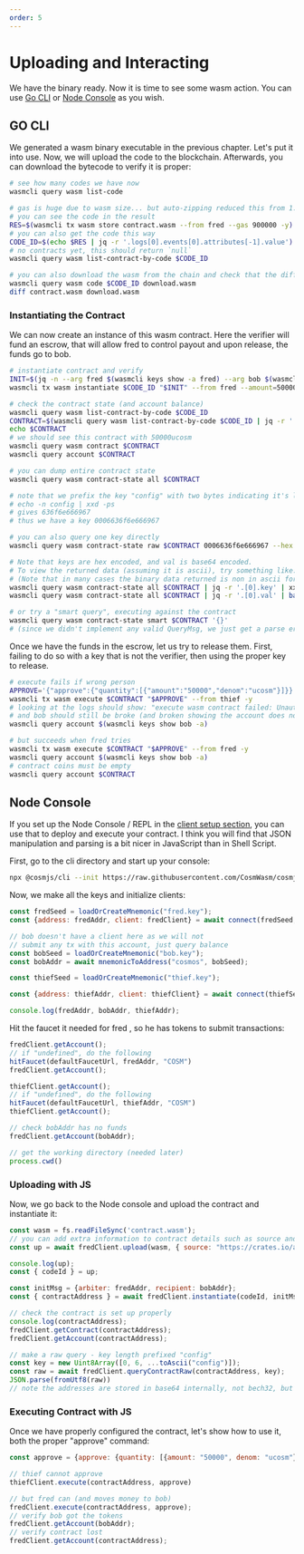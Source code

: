 ```yaml
---
order: 5
---
```


# Uploading and Interacting

We have the binary ready. Now it is time to see some wasm action. You can use [Go CLI](#GO-CLI) or
[Node Console](#Node-Console) as you wish.

## GO CLI

We generated a wasm binary executable in the previous chapter. Let's put it into use. Now, we will
upload the code to the blockchain. Afterwards, you can download the bytecode to verify it is proper:

```bash
# see how many codes we have now
wasmcli query wasm list-code

# gas is huge due to wasm size... but auto-zipping reduced this from 1.8M to around 600k
# you can see the code in the result
RES=$(wasmcli tx wasm store contract.wasm --from fred --gas 900000 -y)
# you can also get the code this way
CODE_ID=$(echo $RES | jq -r '.logs[0].events[0].attributes[-1].value')
# no contracts yet, this should return `null`
wasmcli query wasm list-contract-by-code $CODE_ID

# you can also download the wasm from the chain and check that the diff between them is empty
wasmcli query wasm code $CODE_ID download.wasm
diff contract.wasm download.wasm
```

### Instantiating the Contract

We can now create an instance of this wasm contract. Here the verifier will fund an escrow, that
will allow fred to control payout and upon release, the funds go to bob.

```bash
# instantiate contract and verify
INIT=$(jq -n --arg fred $(wasmcli keys show -a fred) --arg bob $(wasmcli keys show -a bob) '{"arbiter":$fred,"recipient":$bob}')
wasmcli tx wasm instantiate $CODE_ID "$INIT" --from fred --amount=50000ucosm  --label "escrow 1" -y

# check the contract state (and account balance)
wasmcli query wasm list-contract-by-code $CODE_ID
CONTRACT=$(wasmcli query wasm list-contract-by-code $CODE_ID | jq -r '.[0].address')
echo $CONTRACT
# we should see this contract with 50000ucosm
wasmcli query wasm contract $CONTRACT
wasmcli query account $CONTRACT

# you can dump entire contract state
wasmcli query wasm contract-state all $CONTRACT

# note that we prefix the key "config" with two bytes indicating it's length
# echo -n config | xxd -ps
# gives 636f6e666967
# thus we have a key 0006636f6e666967

# you can also query one key directly
wasmcli query wasm contract-state raw $CONTRACT 0006636f6e666967 --hex

# Note that keys are hex encoded, and val is base64 encoded.
# To view the returned data (assuming it is ascii), try something like:
# (Note that in many cases the binary data returned is non in ascii format, thus the encoding)
wasmcli query wasm contract-state all $CONTRACT | jq -r '.[0].key' | xxd -r -ps
wasmcli query wasm contract-state all $CONTRACT | jq -r '.[0].val' | base64 -d

# or try a "smart query", executing against the contract
wasmcli query wasm contract-state smart $CONTRACT '{}'
# (since we didn't implement any valid QueryMsg, we just get a parse error back)
```

Once we have the funds in the escrow, let us try to release them. First, failing to do so with a key
that is not the verifier, then using the proper key to release.

```bash
# execute fails if wrong person
APPROVE='{"approve":{"quantity":[{"amount":"50000","denom":"ucosm"}]}}'
wasmcli tx wasm execute $CONTRACT "$APPROVE" --from thief -y
# looking at the logs should show: "execute wasm contract failed: Unauthorized"
# and bob should still be broke (and broken showing the account does not exist Error)
wasmcli query account $(wasmcli keys show bob -a)

# but succeeds when fred tries
wasmcli tx wasm execute $CONTRACT "$APPROVE" --from fred -y
wasmcli query account $(wasmcli keys show bob -a)
# contract coins must be empty
wasmcli query account $CONTRACT
```

## Node Console

If you set up the Node Console / REPL in the [client setup section](./using-the-sdk), you can use
that to deploy and execute your contract. I think you will find that JSON manipulation and parsing
is a bit nicer in JavaScript than in Shell Script.

First, go to the cli directory and start up your console:

```sh
npx @cosmjs/cli --init https://raw.githubusercontent.com/CosmWasm/cosmjs/v0.22.0/packages/cli/examples/helpers.ts
```

Now, we make all the keys and initialize clients:

```js
const fredSeed = loadOrCreateMnemonic("fred.key");
const {address: fredAddr, client: fredClient} = await connect(fredSeed, {});

// bob doesn't have a client here as we will not
// submit any tx with this account, just query balance
const bobSeed = loadOrCreateMnemonic("bob.key");
const bobAddr = await mnemonicToAddress("cosmos", bobSeed);

const thiefSeed = loadOrCreateMnemonic("thief.key");

const {address: thiefAddr, client: thiefClient} = await connect(thiefSeed, {});

console.log(fredAddr, bobAddr, thiefAddr);
```

Hit the faucet it needed for fred , so he has tokens to submit transactions:

```js
fredClient.getAccount();
// if "undefined", do the following
hitFaucet(defaultFaucetUrl, fredAddr, "COSM")
fredClient.getAccount();

thiefClient.getAccount();
// if "undefined", do the following
hitFaucet(defaultFaucetUrl, thiefAddr, "COSM")
thiefClient.getAccount();

// check bobAddr has no funds
fredClient.getAccount(bobAddr);

// get the working directory (needed later)
process.cwd()
```

### Uploading with JS

Now, we go back to the Node console and upload the contract and instantiate it:

```js
const wasm = fs.readFileSync('contract.wasm');
// you can add extra information to contract details such as source and builder.
const up = await fredClient.upload(wasm, { source: "https://crates.io/api/v1/crates/cw-escrow/0.6.0/download", builder: "cosmwasm/rust-optimizer:0.9.0"});

console.log(up);
const { codeId } = up;

const initMsg = {arbiter: fredAddr, recipient: bobAddr};
const { contractAddress } = await fredClient.instantiate(codeId, initMsg, "Escrow 1", { memo: "memo", transferAmount: [{denom: "ucosm", amount: "50000"}]});

// check the contract is set up properly
console.log(contractAddress);
fredClient.getContract(contractAddress);
fredClient.getAccount(contractAddress);

// make a raw query - key length prefixed "config"
const key = new Uint8Array([0, 6, ...toAscii("config")]);
const raw = await fredClient.queryContractRaw(contractAddress, key);
JSON.parse(fromUtf8(raw))
// note the addresses are stored in base64 internally, not bech32, but the data is there... this is why we often implement smart queries on real contracts
```

### Executing Contract with JS

Once we have properly configured the contract, let's show how to use it, both the proper "approve"
command:

```js
const approve = {approve: {quantity: [{amount: "50000", denom: "ucosm"}]}};

// thief cannot approve
thiefClient.execute(contractAddress, approve)

// but fred can (and moves money to bob)
fredClient.execute(contractAddress, approve);
// verify bob got the tokens
fredClient.getAccount(bobAddr);
// verify contract lost
fredClient.getAccount(contractAddress);
```
